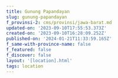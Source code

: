 ```yaml
---
title: Gunung Papandayan
slug: gunung-papandayan
f_provinsi-2: cms/provinsi/jawa-barat.md
updated-on: '2023-09-10T17:55:53.373Z'
created-on: '2023-09-10T16:28:09.252Z'
published-on: '2024-01-21T11:33:59.165Z'
f_same-with-province-name: false
f_featured: false
f_discover: false
layout: '[location].html'
tags: location
---
```



